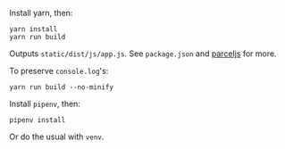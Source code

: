 Install yarn, then:

    yarn install
    yarn run build

Outputs `static/dist/js/app.js`.
See `package.json` and [parceljs][1] for more.

To preserve `console.log`'s:

    yarn run build --no-minify

Install `pipenv`, then:

    pipenv install

Or do the usual with `venv`.

[1]: https://parceljs.org/
